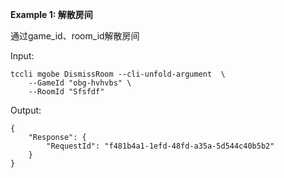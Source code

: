 **Example 1: 解散房间**

通过game_id、room_id解散房间

Input: 

```
tccli mgobe DismissRoom --cli-unfold-argument  \
    --GameId "obg-hvhvbs" \
    --RoomId "Sfsfdf"
```

Output: 
```
{
    "Response": {
        "RequestId": "f481b4a1-1efd-48fd-a35a-5d544c40b5b2"
    }
}
```

